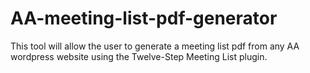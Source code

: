 # AA-meeting-list-pdf-generator

This tool will allow the user to generate a meeting list pdf from any AA wordpress website using the Twelve-Step Meeting List plugin.  

